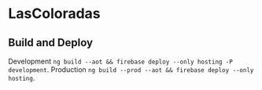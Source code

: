 # LasColoradas


## Build and Deploy

Development `ng build --aot && firebase deploy --only hosting -P development`.
Production `ng build --prod --aot && firebase deploy --only hosting`.